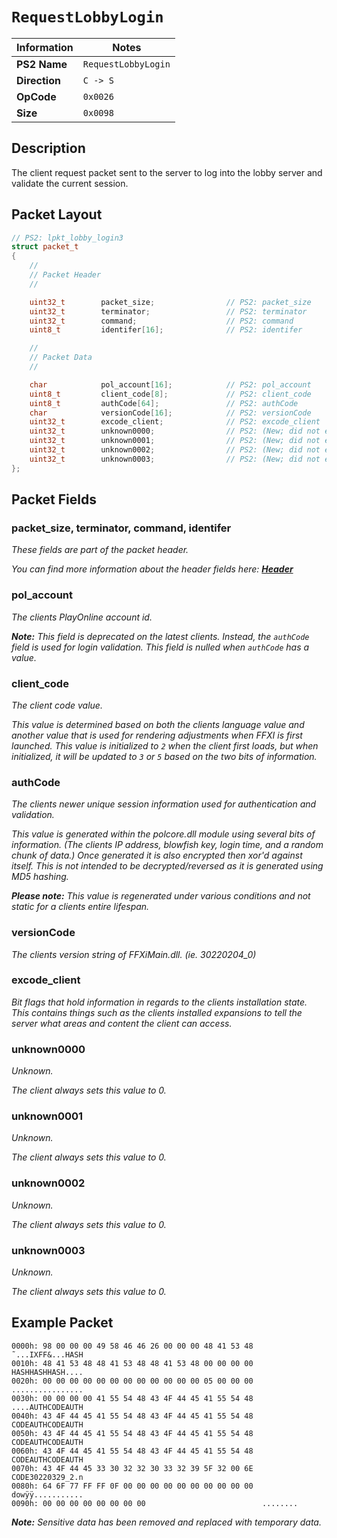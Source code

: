 # `RequestLobbyLogin`

| Information               | Notes |
|---                        |---    |
| **PS2 Name**              | `RequestLobbyLogin` |
| **Direction**             | `C -> S` |
| **OpCode**                | `0x0026` |
| **Size**                  | `0x0098` |

## Description

The client request packet sent to the server to log into the lobby server and validate the current session.

## Packet Layout

```cpp
// PS2: lpkt_lobby_login3
struct packet_t
{
    //
    // Packet Header
    //

    uint32_t        packet_size;                // PS2: packet_size
    uint32_t        terminator;                 // PS2: terminator
    uint32_t        command;                    // PS2: command
    uint8_t         identifer[16];              // PS2: identifer

    //
    // Packet Data
    //

    char            pol_account[16];            // PS2: pol_account
    uint8_t         client_code[8];             // PS2: client_code
    uint8_t         authCode[64];               // PS2: authCode
    char            versionCode[16];            // PS2: versionCode
    uint32_t        excode_client;              // PS2: excode_client
    uint32_t        unknown0000;                // PS2: (New; did not exist.)
    uint32_t        unknown0001;                // PS2: (New; did not exist.)
    uint32_t        unknown0002;                // PS2: (New; did not exist.)
    uint32_t        unknown0003;                // PS2: (New; did not exist.)
};
```

## Packet Fields

### packet_size, terminator, command, identifer

_These fields are part of the packet header._

_You can find more information about the header fields here: [**Header**](/lobby/Header.md)_

### pol_account

_The clients PlayOnline account id._

_**Note:** This field is deprecated on the latest clients. Instead, the `authCode` field is used for login validation. This field is nulled when `authCode` has a value._

### client_code

_The client code value._

_This value is determined based on both the clients language value and another value that is used for rendering adjustments when FFXI is first launched. This value is initialized to `2` when the client first loads, but when initialized, it will be updated to `3` or `5` based on the two bits of information._

### authCode

_The clients newer unique session information used for authentication and validation._

_This value is generated within the polcore.dll module using several bits of information. (The clients IP address, blowfish key, login time, and a random chunk of data.) Once generated it is also encrypted then xor'd against itself. This is not intended to be decrypted/reversed as it is generated using MD5 hashing._

_**Please note:** This value is regenerated under various conditions and not static for a clients entire lifespan._

### versionCode

_The clients version string of FFXiMain.dll. (ie. 30220204\_0)_

### excode_client

_Bit flags that hold information in regards to the clients installation state. This contains things such as the clients installed expansions to tell the server what areas and content the client can access._

### unknown0000

_Unknown._

_The client always sets this value to 0._

### unknown0001

_Unknown._

_The client always sets this value to 0._

### unknown0002

_Unknown._

_The client always sets this value to 0._

### unknown0003

_Unknown._

_The client always sets this value to 0._

## Example Packet

```
0000h: 98 00 00 00 49 58 46 46 26 00 00 00 48 41 53 48  ˜...IXFF&...HASH
0010h: 48 41 53 48 48 41 53 48 48 41 53 48 00 00 00 00  HASHHASHHASH....
0020h: 00 00 00 00 00 00 00 00 00 00 00 00 05 00 00 00  ................
0030h: 00 00 00 00 41 55 54 48 43 4F 44 45 41 55 54 48  ....AUTHCODEAUTH
0040h: 43 4F 44 45 41 55 54 48 43 4F 44 45 41 55 54 48  CODEAUTHCODEAUTH
0050h: 43 4F 44 45 41 55 54 48 43 4F 44 45 41 55 54 48  CODEAUTHCODEAUTH
0060h: 43 4F 44 45 41 55 54 48 43 4F 44 45 41 55 54 48  CODEAUTHCODEAUTH
0070h: 43 4F 44 45 33 30 32 32 30 33 32 39 5F 32 00 6E  CODE30220329_2.n
0080h: 64 6F 77 FF FF 0F 00 00 00 00 00 00 00 00 00 00  dowÿÿ...........
0090h: 00 00 00 00 00 00 00 00                          ........
```

_**Note:** Sensitive data has been removed and replaced with temporary data._

